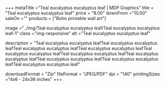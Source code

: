 +++
metaTitle ="Teal eucalyptus eucalyptus leaf | MDP Graphics"
title = "Teal eucalyptus eucalyptus leaf"
price = "8.00"
downFrom ="10.00"
saleOn =""
products = ["Boho printable wall art"]

image ="../img/Teal eucalyptus eucalyptus leaf/Teal eucalyptus eucalyptus leaf-1"
class ="img-responsive"
alt ="Teal eucalyptus eucalyptus leaf"

description = "Teal eucalyptus eucalyptus leafTeal eucalyptus eucalyptus leafTeal eucalyptus eucalyptus leafTeal eucalyptus eucalyptus leafTeal eucalyptus eucalyptus leafTeal eucalyptus eucalyptus leafTeal eucalyptus eucalyptus leafTeal eucalyptus eucalyptus leafTeal eucalyptus eucalyptus leafTeal eucalyptus eucalyptus leaf"

downloadFormat = "Zip"
fileFormat = "JPEG/PDF"
dpi = "140"
printingSizes ="4x6 - 24x36 inches"
+++